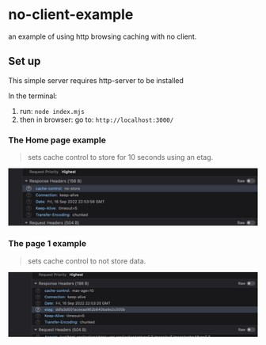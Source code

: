 # no-client-example

an example of using http browsing caching with no client.

## Set up

This simple server requires http-server to be installed

In the terminal:

1. run: `node index.mjs`
2. then in browser: go to: `http://localhost:3000/`

### The Home page example

> sets cache control to store for 10 seconds using an etag.

![No Store](./images/no-store.png)

### The page 1 example

> sets cache control to not store data.

![No Store](./images/10-seconds.png)
